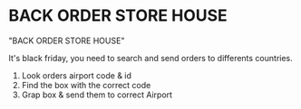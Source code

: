 # BACK ORDER STORE HOUSE

"BACK ORDER STORE HOUSE" 


It's black friday, you need to search and send orders to differents countries.

1. Look orders airport code & id
2. Find the box with the correct code
3. Grap box & send them to correct Airport